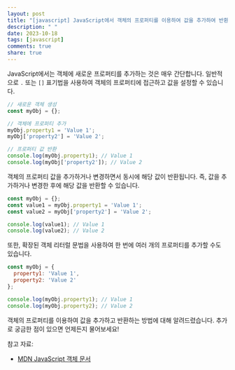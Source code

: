 ```yaml
---
layout: post
title: "[javascript] JavaScript에서 객체의 프로퍼티를 이용하여 값을 추가하여 반환하는 방법에 대해 알려주세요."
description: " "
date: 2023-10-18
tags: [javascript]
comments: true
share: true
---
```


JavaScript에서는 객체에 새로운 프로퍼티를 추가하는 것은 매우 간단합니다. 일반적으로 `.` 또는 `[]` 표기법을 사용하여 객체의 프로퍼티에 접근하고 값을 설정할 수 있습니다. 

```javascript
// 새로운 객체 생성
const myObj = {};

// 객체에 프로퍼티 추가
myObj.property1 = 'Value 1';
myObj['property2'] = 'Value 2';

// 프로퍼티 값 반환
console.log(myObj.property1); // Value 1
console.log(myObj['property2']); // Value 2
```

객체의 프로퍼티 값을 추가하거나 변경하면서 동시에 해당 값이 반환됩니다. 즉, 값을 추가하거나 변경한 후에 해당 값을 반환할 수 있습니다.

```javascript
const myObj = {};
const value1 = myObj.property1 = 'Value 1';
const value2 = myObj['property2'] = 'Value 2';

console.log(value1); // Value 1
console.log(value2); // Value 2
```

또한, 확장된 객체 리터럴 문법을 사용하여 한 번에 여러 개의 프로퍼티를 추가할 수도 있습니다.

```javascript
const myObj = {
  property1: 'Value 1',
  property2: 'Value 2'
};

console.log(myObj.property1); // Value 1
console.log(myObj.property2); // Value 2
```

객체의 프로퍼티를 이용하여 값을 추가하고 반환하는 방법에 대해 알려드렸습니다. 추가로 궁금한 점이 있으면 언제든지 물어보세요!

참고 자료:
- [MDN JavaScript 객체 문서](https://developer.mozilla.org/ko/docs/Learn/JavaScript/%ED%98%B8%EC%B6%9C)